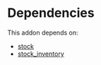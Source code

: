 # Dependencies

This addon depends on:

- [stock](../../../../../oca-ocb-warehouse/odoo-bringout-oca-ocb-stock)
- [stock_inventory](../../../../odoo-bringout-oca-stock-logistics-warehouse-stock_inventory)
